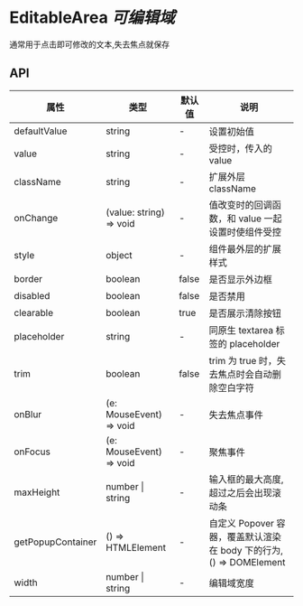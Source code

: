 # EditableArea _可编辑域_

通常用于点击即可修改的文本,失去焦点就保存

<example />

## API

| 属性              | 类型                    | 默认值 | 说明                                                                |
| ----------------- | ----------------------- | ------ | ------------------------------------------------------------------- |
| defaultValue      | string                  | -      | 设置初始值                                                          |
| value             | string                  | -      | 受控时，传入的 value                                                |
| className         | string                  | -      | 扩展外层 className                                                  |
| onChange          | (value: string) => void | -      | 值改变时的回调函数，和 value 一起设置时使组件受控                   |
| style             | object                  | -      | 组件最外层的扩展样式                                                |
| border            | boolean                 | false  | 是否显示外边框                                                      |
| disabled          | boolean                 | false  | 是否禁用                                                            |
| clearable         | boolean                 | true   | 是否展示清除按钮                                                    |
| placeholder       | string                  | -      | 同原生 textarea 标签的 placeholder                                  |
| trim              | boolean                 | false  | trim 为 true 时，失去焦点时会自动删除空白字符                       |
| onBlur            | (e: MouseEvent) => void | -      | 失去焦点事件                                                        |
| onFocus           | (e: MouseEvent) => void | -      | 聚焦事件                                                            |
| maxHeight         | number \| string        | -      | 输入框的最大高度, 超过之后会出现滚动条                              |
| getPopupContainer | () => HTMLElement       | -      | 自定义 Popover 容器，覆盖默认渲染在 body 下的行为, () => DOMElement |
| width             | number \| string        | -      | 编辑域宽度                                                          |
